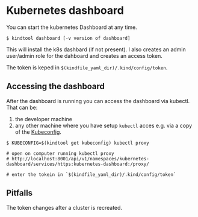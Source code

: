 # Kubernetes dashboard

You can start the kubernetes Dashboard at any time.

```shell
$ kindtool dashboard [-v version of dashboard]
```

This will install the k8s dashbard (if not present). I also creates an admin user/admin role for the dahboard and creates an access token.

The token is keped in `$(kindfile_yaml_dir)/.kind/config/token`.


## Accessing the dashboard

After the dashboard is running you can access the dashboard via kubectl. That can be:

1) the developer machine
2) any other machine where you have setup `kubectl` acces e.g. via a copy of the [Kubeconfig](kubeconfig.md).

```shell
$ KUBECONFIG=$(kindtool get kubeconfig) kubectl proxy

# open on computer running kubectl proxy
# http://localhost:8001/api/v1/namespaces/kubernetes-dashboard/services/https:kubernetes-dashboard:/proxy/

# enter the tokein in `$(kindfile_yaml_dir)/.kind/config/token`
```


## Pitfalls

The token changes after a cluster is recreated.

